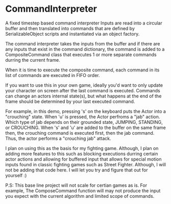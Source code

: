 # CommandInterpreter
A fixed timestep based command interpreter
Inputs are read into a circular buffer and then translated into
commands that are defined by SerializableObject scripts and
instantiated via an object factory.

The command interpreter takes the inputs from the buffer
and if there are any inputs that exist in the command dictionary,
the command is added to a CompositeCommand class that executes
1 or more separate commands durring the current frame.

When it is time to execute the composite command, each command in its
list of commands are executed in FIFO order. 

If you want to use this in your own game, ideally you'd want to
only update your character on screen after the last command is executed.
Commands can change an actors internal state(s), but what happens at the end
of the frame should be determined by your last executed command.

For example, in this demo, pressing 's' on the keyboard puts the Actor
into a "crouching" state. When 'u' is pressed, the Actor perfroms a "jab"
action. Which type of jab depends on their grounded state, JUMPING,
STANDING, or CROUCHING. When 's' and 'u' are added to the buffer on
the same frame then, the crouching command is executed first, then
the jab command. Thus, the actor performs a "crouching jab" attack.

I plan on using this as the basis for my fighting game. Although,
I plan on adding more features to this such as blocking executions
durring certain actor actions and allowing for buffered input that
allows for special motion inputs found in classic fighting games
such as Street Fighter. Although, I will not be adding that code here.
I will let you try and figure that out for yourself :)

P.S: This base line project will not scale for certian games as is. For example,
The ComposeCommand function will may not produce the input you expect with the current
algorithm and limited scope of commands.
